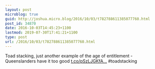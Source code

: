 ```yaml
---
layout: post
microblog: true
guid: http://joshua.micro.blog/2016/10/03/t782788611385077760.html
post_id: 34870
date: 2016-10-03T14:45:23+1100
lastmod: 2019-07-30T17:41:21+1100
type: post
url: /2016/10/03/t782788611385077760.html
---
```

Toad stacking, just another example of the age of entitlement - Queenslanders have it too good [t.co/pSzLJGKfA...](https://t.co/pSzLJGKfAU) #toadstacking
